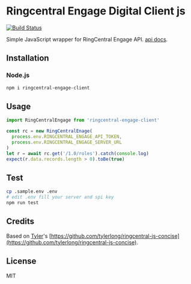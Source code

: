 # Ringcentral Engage Digital Client js

[![Build Status](https://travis-ci.org/ringcentral/engage-digital-client-js.svg?branch=release)](https://travis-ci.org/zxdong262/ringcentral-engage-client-js)

Simple JavaScript wrapper for RingCentral Engage API. [api docs](https://github.com/ringcentral/ringcentral-api-specs/tree/master/specs/dimelo-api).

## Installation

### Node.js

```bash
npm i ringcentral-engage-client
```

## Usage

```js
import RingCentralEngage from 'ringcentral-engage-client'

const rc = new RingCentralEnage(
  process.env.RINGCENTRAL_ENGAGE_API_TOKEN,
  process.env.RINGCENTRAL_ENGAGE_SERVER_URL
)
let r = await rc.get('/1.0/roles').catch(console.log)
expect(r.data.records.length > 0).toBe(true)
```

## Test

```bash
cp .sample.env .env
# edit .env fill your server and spi key
npm run test
```

## Credits

Based on [Tyler](https://github.com/tylerlong)'s [https://github.com/tylerlong/ringcentral-js-concise](https://github.com/tylerlong/ringcentral-js-concise).

## License

MIT
